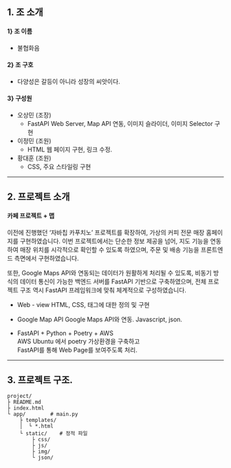 ## 1. 조 소개
#### 1} 조 이름
- 불협화음
#### 2} 조 구호
- 다양성은 갈등이 아니라 성장의 씨앗이다.
#### 3} 구성원
+ 오상민 (조장) 
    - FastAPI Web Server, Map API 연동, 이미지 슬라이더, 이미지 Selector 구현    
+ 이정민 (조원) 
    - HTML 웹 페이지 구현, 링크 수정.
+ 황대훈 (조원) 
    - CSS, 주요 스타일링 구현
---
## 2. 프로젝트 소개
#### 카페 프로젝트 + 맵
이전에 진행했던 ‘자바칩 카푸치노’ 프로젝트를 확장하여, 가상의 커피 전문 매장 홈페이지를 구현하였습니다. 이번 프로젝트에서는 단순한 정보 제공을 넘어, 지도 기능을 연동하여 매장 위치를 시각적으로 확인할 수 있도록 하였으며, 주문 및 배송 기능을 프론트엔드 측면에서 구현하였습니다.

또한, Google Maps API와 연동되는 데이터가 원활하게 처리될 수 있도록, 비동기 방식의 데이터 통신이 가능한 백엔드 서버를 FastAPI 기반으로 구축하였으며, 전체 프로젝트 구조 역시 FastAPI 프레임워크에 맞춰 체계적으로 구성하였습니다.

- Web - view
	HTML, CSS,  태그에 대한 정의 및 구현 
	
- Google Map API
	Google Maps API와 연동. Javascript, json.

- FastAPI + Python + Poetry + AWS   
    AWS Ubuntu 에서 poetry 가상환경을 구축하고   
    FastAPI를 통해 Web Page를 보여주도록 처리.

---
## 3. 프로젝트 구조.
```
project/
├ README.md
├ index.html
└ app/        # main.py
    ├ templates/
    │  └ *.html
    └ static/    # 정적 파일
        ├ css/
        ├ js/
        ├ img/
        └ json/
```
